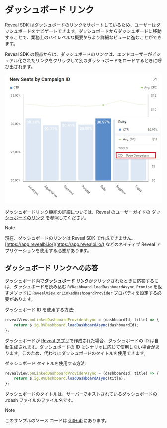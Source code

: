 # ダッシュボード リンク

Reveal SDK はダッシュボードのリンクをサポートしているため、ユーザーはダッシュボードをナビゲートできます。ダッシュボードからダッシュボードに移動することで、業務上のハイレベルな概要からより詳細なビューに進むことができます。

Reveal SDK の観点からは、ダッシュボードのリンクは、エンドユーザーがビジュアル化されたリンクをクリックして別のダッシュボードをロードするときに呼び出されます。

![](images/linking-open-campaigns.jpg)

ダッシュボードリンク機能の詳細については、Reveal のユーザーガイドの [ダッシュボードのリンク](../dashboards/dashboard-linking.md) を参照してください。

> [!NOTE]
> 現在、ダッシュボードのリンクは Reveal SDK で作成できません。[https://app.revealbi.io/](https://app.revealbi.io/) などのネイティブ Reveal アプリケーションを使用する必要があります。

## ダッシュボード リンクへの応答

ダッシュボード内で**ダッシュボード リンク**がクリックされたときに応答するには、ダッシュボードを読み込む `RVDashboard.loadDashboardAsync Promise` を返すメソッドに `RevealView.onLinkedDashboardProvider` プロパティを設定する必要があります。

ダッシュボード ID を使用する方法:
```javascript
revealView.onLinkedDashboardProviderAsync = (dashboardId, title) => {
    return $.ig.RVDashboard.loadDashboardAsync(dashboardId);
};
```

ダッシュボードが [Reveal アプリ](https://app.revealbi.io/)で作成された場合、ダッシュボードの ID は自動生成されます。ダッシュボードの ID はシナリオに応じて使用しない場合があります。このため、代わりにダッシュボードのタイトルを使用できます。

ダッシュボード タイトルを使用する方法:
```javascript
revealView.onLinkedDashboardProviderAsync = (dashboardId, title) => {
    return $.ig.RVDashboard.loadDashboardAsync(title);
};
```

ダッシュボードのタイトルは、サーバーでホストされているダッシュボードの .rdash ファイルのファイル名です。

> [!NOTE]
> このサンプルのソース コードは [GitHub](https://github.com/RevealBi/sdk-samples-javascript/tree/master/LinkingDashboards) にあります。